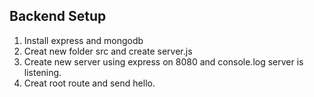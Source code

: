 ## Backend Setup

1. Install express and mongodb
2. Creat new folder src and create server.js
3. Create new server using express on 8080 and console.log server is listening.
4. Creat root route and send hello.

